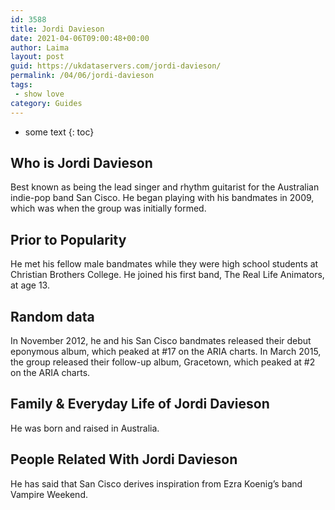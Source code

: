 ```yaml
---
id: 3588
title: Jordi Davieson
date: 2021-04-06T09:00:48+00:00
author: Laima
layout: post
guid: https://ukdataservers.com/jordi-davieson/
permalink: /04/06/jordi-davieson
tags:
 - show love
category: Guides
---
```


* some text
{: toc}


## Who is Jordi Davieson
                  
                  
                  
Best known as being the lead singer and rhythm guitarist for the Australian indie-pop band San Cisco. He began playing with his bandmates in 2009, which was when the group was initially formed.
                  
              
            
              
            
                
                
                
## Prior to Popularity
                  
                  
                  
He met his fellow male bandmates while they were high school students at Christian Brothers College. He joined his first band, The Real Life Animators, at age 13.
                  
              
            
              
            
                
                
                
## Random data
                  
                  
                  
In November 2012, he and his San Cisco bandmates released their debut eponymous album, which peaked at #17 on the ARIA charts. In March 2015, the group released their follow-up album, Gracetown, which peaked at #2 on the ARIA charts.
                  
              
            
              
            
                
                
                
## Family & Everyday Life of Jordi Davieson
                  
                  
                  
He was born and raised in Australia.
                  
              
            
              
            
                
                
                
## People Related With Jordi Davieson
                  
                  
                  
He has said that San Cisco derives inspiration from Ezra Koenig&#8217;s band Vampire Weekend.
                  
              
            
              
            
                
              
            
              
              
            
            
              
            
          
          
          